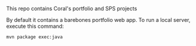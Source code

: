 This repo contains Coral's portfolio and SPS projects

By default it contains a barebones portfolio web app. To run a local server,
execute this command:

```
mvn package exec:java
```
